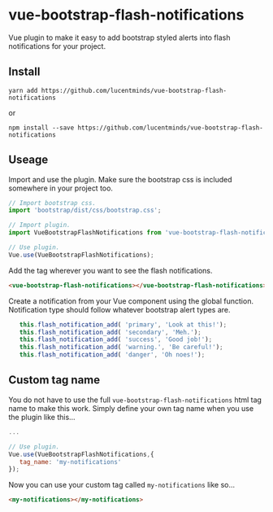 # vue-bootstrap-flash-notifications
Vue plugin to make it easy to add bootstrap styled alerts into flash notifications for your project.

## Install
```shell
yarn add https://github.com/lucentminds/vue-bootstrap-flash-notifications
```

or

```shell
npm install --save https://github.com/lucentminds/vue-bootstrap-flash-notifications
```


## Useage
Import and use the plugin. Make sure the bootstrap css is included somewhere in your project too.
```js
// Import bootstrap css.
import 'bootstrap/dist/css/bootstrap.css';

// Import plugin.
import VueBootstrapFlashNotifications from 'vue-bootstrap-flash-notifications';

// Use plugin.
Vue.use(VueBootstrapFlashNotifications);
```

Add the tag wherever you want to see the flash notifications.
```html
<vue-bootstrap-flash-notifications></vue-bootstrap-flash-notifications>
```

Create a notification from your Vue component using the global function. Notification type should follow whatever bootstrap alert types are.
```js
   this.flash_notification_add( 'primary', 'Look at this!');
   this.flash_notification_add( 'secondary', 'Meh.');
   this.flash_notification_add( 'success', 'Good job!');
   this.flash_notification_add( 'warning.', 'Be careful!');
   this.flash_notification_add( 'danger', 'Oh noes!');
```

## Custom tag name

You do not have to use the full `vue-bootstrap-flash-notifications` html tag name to make this work. Simply define your own tag name when you use the plugin like this...

```js
...

// Use plugin.
Vue.use(VueBootstrapFlashNotifications,{
   tag_name: 'my-notifications'
});
```

Now you can use your custom tag called `my-notifications` like so...
```html
<my-notifications></my-notifications>
```
